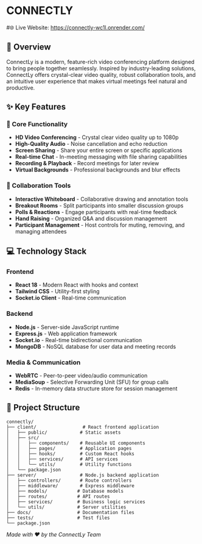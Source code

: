 # CONNECTLY

#🌐 Live Website: https://connectly-wc1l.onrender.com/

## 🌟 Overview

ConnectLy is a modern, feature-rich video conferencing platform designed to bring people together seamlessly. Inspired by industry-leading solutions, ConnectLy offers crystal-clear video quality, robust collaboration tools, and an intuitive user experience that makes virtual meetings feel natural and productive.

## ✨ Key Features

### 🎯 Core Functionality
- **HD Video Conferencing** - Crystal clear video quality up to 1080p
- **High-Quality Audio** - Noise cancellation and echo reduction
- **Screen Sharing** - Share your entire screen or specific applications
- **Real-time Chat** - In-meeting messaging with file sharing capabilities
- **Recording & Playback** - Record meetings for later review
- **Virtual Backgrounds** - Professional backgrounds and blur effects

### 👥 Collaboration Tools
- **Interactive Whiteboard** - Collaborative drawing and annotation tools
- **Breakout Rooms** - Split participants into smaller discussion groups
- **Polls & Reactions** - Engage participants with real-time feedback
- **Hand Raising** - Organized Q&A and discussion management
- **Participant Management** - Host controls for muting, removing, and managing attendees



## 💻 Technology Stack

### Frontend
- **React 18** - Modern React with hooks and context
- **Tailwind CSS** - Utility-first styling
- **Socket.io Client** - Real-time communication

### Backend
- **Node.js** - Server-side JavaScript runtime
- **Express.js** - Web application framework
- **Socket.io** - Real-time bidirectional communication
- **MongoDB** - NoSQL database for user data and meeting records

### Media & Communication
- **WebRTC** - Peer-to-peer video/audio communication
- **MediaSoup** - Selective Forwarding Unit (SFU) for group calls
- **Redis** - In-memory data structure store for session management



## 📁 Project Structure

```
connectly/
├── client/                 # React frontend application
│   ├── public/            # Static assets
│   ├── src/
│   │   ├── components/    # Reusable UI components
│   │   ├── pages/         # Application pages
│   │   ├── hooks/         # Custom React hooks
│   │   ├── services/      # API services
│   │   └── utils/         # Utility functions
│   └── package.json
├── server/                # Node.js backend application
│   ├── controllers/       # Route controllers
│   ├── middleware/        # Express middleware
│   ├── models/           # Database models
│   ├── routes/           # API routes
│   ├── services/         # Business logic services
│   └── utils/            # Server utilities
├── docs/                 # Documentation files
├── tests/                # Test files
└── package.json
```


*Made with ❤️ by the ConnectLy Team*
